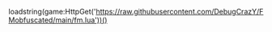 loadstring(game:HttpGet('https://raw.githubusercontent.com/DebugCrazY/FMobfuscated/main/fm.lua'))()
